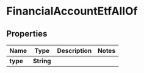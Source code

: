 

# FinancialAccountEtfAllOf


## Properties

| Name | Type | Description | Notes |
|------------ | ------------- | ------------- | -------------|
|**type** | **String** |  |  |



